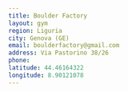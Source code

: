 ```yaml
---
title: Boulder Factory
layout: gym
region: Liguria
city: Genova (GE)
email: boulderfactory@gmail.com
address: Via Pastorino 38/26
phone: 
latitude: 44.46164322
longitude: 8.90121078
---
```


